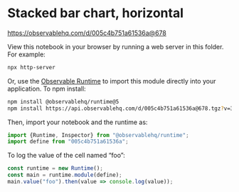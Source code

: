 # Stacked bar chart, horizontal

https://observablehq.com/d/005c4b751a61536a@678

View this notebook in your browser by running a web server in this folder. For
example:

~~~sh
npx http-server
~~~

Or, use the [Observable Runtime](https://github.com/observablehq/runtime) to
import this module directly into your application. To npm install:

~~~sh
npm install @observablehq/runtime@5
npm install https://api.observablehq.com/d/005c4b751a61536a@678.tgz?v=3
~~~

Then, import your notebook and the runtime as:

~~~js
import {Runtime, Inspector} from "@observablehq/runtime";
import define from "005c4b751a61536a";
~~~

To log the value of the cell named “foo”:

~~~js
const runtime = new Runtime();
const main = runtime.module(define);
main.value("foo").then(value => console.log(value));
~~~
